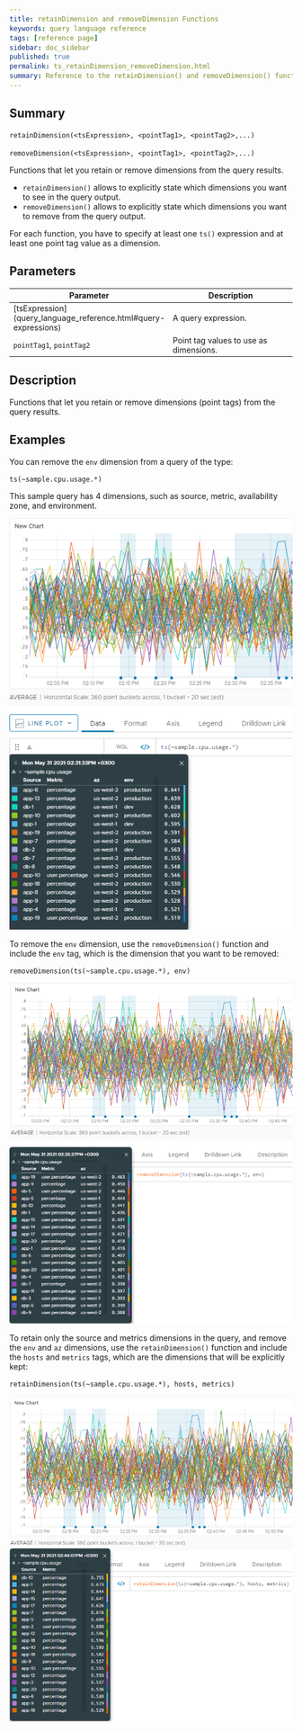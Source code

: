 ```yaml
---
title: retainDimension and removeDimension Functions
keywords: query language reference
tags: [reference page]
sidebar: doc_sidebar
published: true
permalink: ts_retainDimension_removeDimension.html
summary: Reference to the retainDimension() and removeDimension() functions
---
```

## Summary

```
retainDimension(<tsExpression>, <pointTag1>, <pointTag2>,...)

removeDimension(<tsExpression>, <pointTag1>, <pointTag2>,...)

```

Functions that let you retain or remove dimensions from the query results. 

* `retainDimension()` allows to explicitly state which dimensions you want to see in the query output.
* `removeDimension()` allows to explicitly state which dimensions you want to remove from the query output.

For each function, you have to specify at least one `ts()` expression and at least one point tag value as a dimension. 


## Parameters

<table>
<tbody>
<thead>
<tr><th width="20%">Parameter</th><th width="80%">Description</th></tr>
</thead>
<tr>
<td markdown="span"> [tsExpression](query_language_reference.html#query-expressions)</td>
<td>A query expression. </td>
</tr>
<tr>
<td markdown="span"><code>pointTag1</code>, <code>pointTag2</code></td>
<td>Point tag values to use as dimensions.</td>
</tr>
</tbody>
</table>

## Description 

Functions that let you retain or remove dimensions (point tags) from the query results.

## Examples

You can remove the `env` dimension from a query of the type:

```
ts(~sample.cpu.usage.*)

```

This sample query has 4 dimensions, such as source, metric, availability zone, and environment.

![A chart created with the sample query with 4 dimensions shown in the pinned legend - source, metric, availability zone and environment.](images/before-applying-remove-retaindimension.png)

To remove the `env` dimension, use the `removeDimension()` function and include the `env` tag, which is the dimension that you want to be removed:

```
removeDimension(ts(~sample.cpu.usage.*), env)

```
![A chart created with the above query after applying the removeDimension function with the environment dimension removed from the pinned legend.](images/after-applying-removedimension.png)


To retain only the source and metrics dimensions in the query, and remove the `env` and `az` dimensions, use the `retainDimension()` function and include the `hosts` and `metrics` tags, which are the dimensions that will be explicitly kept:

```
retainDimension(ts(~sample.cpu.usage.*), hosts, metrics)

```

![A chart created with the above query after applying the retainDimension function with the environment and availability zone dimensions removed from the pinned legend.](images/after-applying-retaindimension.png)
